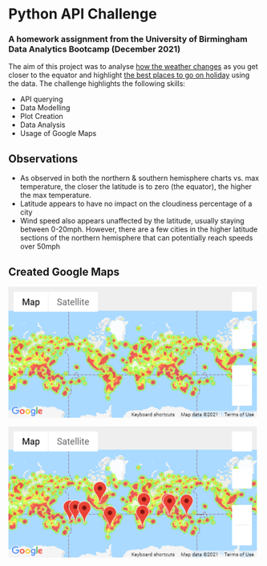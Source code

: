 # Python API Challenge
### A homework assignment from the University of Birmingham Data Analytics Bootcamp (December 2021)

The aim of this project was to analyse [how the weather changes](https://github.com/J-Fairgrieve/python-api-challenge/blob/main/WeatherPy.ipynb) as you get closer to the equator and highlight [the best places to go on holiday](https://github.com/J-Fairgrieve/python-api-challenge/blob/main/VacationPy.ipynb) using the data. The challenge highlights the following skills:
 - API querying
 - Data Modelling
 - Plot Creation
 - Data Analysis
 - Usage of Google Maps

## Observations
 - As observed in both the northern & southern hemisphere charts vs. max temperature, the closer the latitude is to zero (the equator), the higher the max temperature.
 - Latitude appears to have no impact on the cloudiness percentage of a city
 - Wind speed also appears unaffected by the latitude, usually staying between 0-20mph. However, there are a few cities in the higher latitude sections of the northern hemisphere that can potentially reach speeds over 50mph

## Created Google Maps
![Original Heatmap](https://github.com/J-Fairgrieve/python-api-challenge/blob/main/output_data/gmap%2001.png)

![Added Markers](https://github.com/J-Fairgrieve/python-api-challenge/blob/main/output_data/gmap%2002.png)


